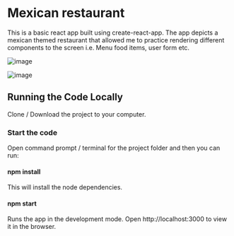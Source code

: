 # Mexican restaurant 

This is a basic react app built using create-react-app. The app depicts a mexican themed restaurant that allowed me to practice rendering different components
to the screen i.e. Menu food items, user form etc.

![image](https://github.com/johnnyd81/mexico-food/assets/95863021/febe3c3c-4a3a-4005-bb1f-5b865e26ce55)

![image](https://github.com/johnnyd81/mexico-food/assets/95863021/54ab390a-9571-4c89-b655-9d702b9141ff)

## Running the Code Locally
Clone / Download the project to your computer.

### Start the code
Open command prompt / terminal for the project folder and then you can run:

#### npm install
This will install the node dependencies.

#### npm start
Runs the app in the development mode.
Open http://localhost:3000 to view it in the browser.







